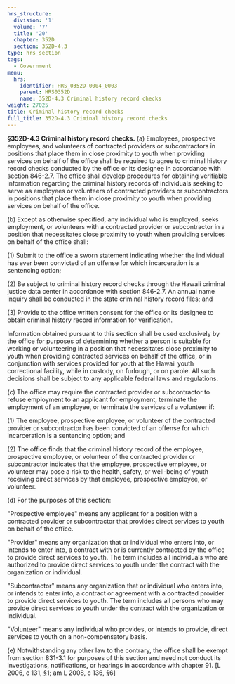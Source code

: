```yaml
---
hrs_structure:
  division: '1'
  volume: '7'
  title: '20'
  chapter: 352D
  section: 352D-4.3
type: hrs_section
tags:
  - Government
menu:
  hrs:
    identifier: HRS_0352D-0004_0003
    parent: HRS0352D
    name: 352D-4.3 Criminal history record checks
weight: 27025
title: Criminal history record checks
full_title: 352D-4.3 Criminal history record checks
---
```

**§352D-4.3 Criminal history record checks.** (a) Employees, prospective employees, and volunteers of contracted providers or subcontractors in positions that place them in close proximity to youth when providing services on behalf of the office shall be required to agree to criminal history record checks conducted by the office or its designee in accordance with section 846-2.7\. The office shall develop procedures for obtaining verifiable information regarding the criminal history records of individuals seeking to serve as employees or volunteers of contracted providers or subcontractors in positions that place them in close proximity to youth when providing services on behalf of the office.

(b) Except as otherwise specified, any individual who is employed, seeks employment, or volunteers with a contracted provider or subcontractor in a position that necessitates close proximity to youth when providing services on behalf of the office shall:

(1) Submit to the office a sworn statement indicating whether the individual has ever been convicted of an offense for which incarceration is a sentencing option;

(2) Be subject to criminal history record checks through the Hawaii criminal justice data center in accordance with section 846-2.7\. An annual name inquiry shall be conducted in the state criminal history record files; and

(3) Provide to the office written consent for the office or its designee to obtain criminal history record information for verification.

Information obtained pursuant to this section shall be used exclusively by the office for purposes of determining whether a person is suitable for working or volunteering in a position that necessitates close proximity to youth when providing contracted services on behalf of the office, or in conjunction with services provided for youth at the Hawaii youth correctional facility, while in custody, on furlough, or on parole. All such decisions shall be subject to any applicable federal laws and regulations.

(c) The office may require the contracted provider or subcontractor to refuse employment to an applicant for employment, terminate the employment of an employee, or terminate the services of a volunteer if:

(1) The employee, prospective employee, or volunteer of the contracted provider or subcontractor has been convicted of an offense for which incarceration is a sentencing option; and

(2) The office finds that the criminal history record of the employee, prospective employee, or volunteer of the contracted provider or subcontractor indicates that the employee, prospective employee, or volunteer may pose a risk to the health, safety, or well-being of youth receiving direct services by that employee, prospective employee, or volunteer.

(d) For the purposes of this section:

"Prospective employee" means any applicant for a position with a contracted provider or subcontractor that provides direct services to youth on behalf of the office.

"Provider" means any organization that or individual who enters into, or intends to enter into, a contract with or is currently contracted by the office to provide direct services to youth. The term includes all individuals who are authorized to provide direct services to youth under the contract with the organization or individual.

"Subcontractor" means any organization that or individual who enters into, or intends to enter into, a contract or agreement with a contracted provider to provide direct services to youth. The term includes all persons who may provide direct services to youth under the contract with the organization or individual.

"Volunteer" means any individual who provides, or intends to provide, direct services to youth on a non-compensatory basis.

(e) Notwithstanding any other law to the contrary, the office shall be exempt from section 831-3.1 for purposes of this section and need not conduct its investigations, notifications, or hearings in accordance with chapter 91\. [L 2006, c 131, §1; am L 2008, c 136, §6]